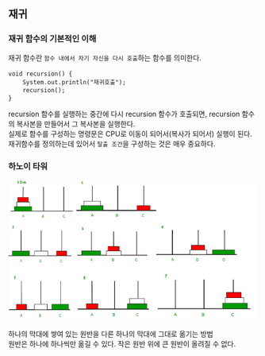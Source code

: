 ## 재귀

### 재귀 함수의 기본적인 이해

재귀 함수란 `함수 내에서 자기 자신을 다시 호출`하는 함수를 의미한다.

```
void recursion() {
    System.out.println("재귀호출");
    recursion();
}
```

recursion 함수를 실행하는 중간에 다시 recursion 함수가 호출되면, recursion 함수의 복사본을 만들어서 그 복사본을 실행한다.
<br />
실제로 함수를 구성하는 명령문은 CPU로 이동이 되어서(복사가 되어서) 실행이 된다.
<br />
재귀함수를 정의하는데 있어서 `탈출 조건`을 구성하는 것은 매우 중요하다.

### 하노이 타워

![하노이 타워](./assets/001-hanoi-tower.png)

하나의 막대에 쌓여 있는 원반을 다른 하나의 막대에 그대로 옮기는 방법
<br />
원반은 하나에 하나씩만 옮길 수 있다. 작은 원반 위에 큰 원반이 올려질 수 없다.
